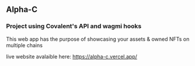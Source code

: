 ## Alpha-C

### Project using Covalent's API and wagmi hooks

This web app has the purpose of showcasing your assets & owned NFTs on multiple chains

live website avalaible here: https://alpha-c.vercel.app/
